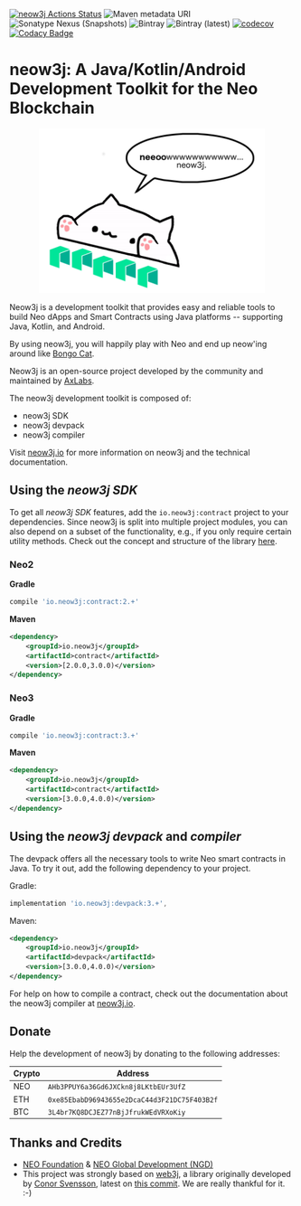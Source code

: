 [![neow3j Actions Status](https://github.com/neow3j/neow3j/workflows/neow3j-ci-cd/badge.svg)](https://github.com/neow3j/neow3j/actions)
![Maven metadata URI](https://img.shields.io/maven-metadata/v/http/search.maven.org/maven2/io/neow3j/core/maven-metadata.xml.svg)
![Sonatype Nexus (Snapshots)](https://img.shields.io/nexus/s/http/oss.sonatype.org/io.neow3j/core.svg)
![Bintray](https://img.shields.io/bintray/v/neow3j/maven/neow3j)
![Bintray (latest)](https://img.shields.io/bintray/dt/neow3j/maven/neow3j)
[![codecov](https://codecov.io/gh/neow3j/neow3j/branch/master/graph/badge.svg)](https://codecov.io/gh/neow3j/neow3j)
[![Codacy Badge](https://api.codacy.com/project/badge/Grade/f82a724b90a94df88e11c6462f2176ca)](https://www.codacy.com/manual/gsmachado/neow3j?utm_source=github.com&amp;utm_medium=referral&amp;utm_content=neow3j/neow3j&amp;utm_campaign=Badge_Grade)

# neow3j: A Java/Kotlin/Android Development Toolkit for the Neo Blockchain

<p align="center">
<img src="./images/neow3j-neo3-with-balloon.png" alt="Bongo Cat Neow3j" width="400" height="291" />
</p>

Neow3j is a development toolkit that provides easy and reliable tools to build Neo dApps and Smart Contracts using Java platforms -- supporting Java, Kotlin, and Android.

By using neow3j, you will happily play with Neo and end up neow'ing around like [Bongo Cat](https://knowyourmeme.com/memes/bongo-cat).

Neow3j is an open-source project developed by the community and maintained by [AxLabs](https://axlabs.com).

The neow3j development toolkit is composed of:

- neow3j SDK
- neow3j devpack
- neow3j compiler

Visit [neow3j.io](https://neow3j.io) for more information on neow3j and the technical documentation.

## Using the *neow3j SDK*

To get all *neow3j SDK* features, add the `io.neow3j:contract` project to your dependencies. Since neow3j is split into multiple project modules, you can also depend on a subset of the functionality, e.g., if you only require certain utility methods. Check out the concept and structure of the library [here](https://neow3j.io/#/overview/concepts_and_structure).

### Neo2

__Gradle__

```groovy
compile 'io.neow3j:contract:2.+'
```
__Maven__

```xml
<dependency>
    <groupId>io.neow3j</groupId>
    <artifactId>contract</artifactId>
    <version>[2.0.0,3.0.0)</version>
</dependency>
```

### Neo3

__Gradle__

```groovy
compile 'io.neow3j:contract:3.+'
```
__Maven__

```xml
<dependency>
    <groupId>io.neow3j</groupId>
    <artifactId>contract</artifactId>
    <version>[3.0.0,4.0.0)</version>
</dependency>
```


## Using the *neow3j devpack* and *compiler*

The devpack offers all the necessary tools to write Neo smart contracts in Java. To try it out, add the following dependency to your project.

Gradle:
```groovy
implementation 'io.neow3j:devpack:3.+',
```

Maven:
```xml
<dependency>
    <groupId>io.neow3j</groupId>
    <artifactId>devpack</artifactId>
    <version>[3.0.0,4.0.0)</version>
</dependency>
```

For help on how to compile a contract, check out the documentation about the neow3j compiler at [neow3j.io](https://neow3j.io/#/neo3_guides/compiler_devpack/compilation?id=compilation).


## Donate

Help the development of neow3j by donating to the following addresses:

| Crypto   | Address                                      |
|----------|----------------------------------------------|
| NEO      | `AHb3PPUY6a36Gd6JXCkn8j8LKtbEUr3UfZ`         |
| ETH      | `0xe85EbabD96943655e2DcaC44d3F21DC75F403B2f` |
| BTC      | `3L4br7KQ8DCJEZ77nBjJfrukWEdVRXoKiy`         |


## Thanks and Credits

* [NEO Foundation](https://neo.org/contributors) & [NEO Global Development (NGD)](https://neo.org/contributors)
* This project was strongly based on [web3j](https://web3j.io),
a library originally developed by [Conor Svensson](http://conorsvensson.com), latest on [this commit](https://github.com/web3j/web3j/commit/2a259ece9736c0338fbb66b1be4c04aba0855254).
We are really thankful for it. :-)
